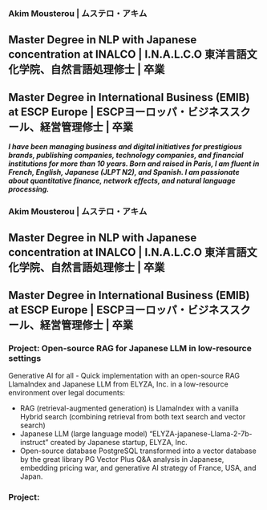 
### Akim Mousterou | ムステロ・アキム
## Master Degree in NLP with Japanese concentration at INALCO | I.N.A.L.C.O 東洋言語文化学院、自然言語処理修士 | 卒業
## Master Degree in International Business (EMIB) at ESCP Europe | ESCPヨーロッパ・ビジネススクール、経営管理修士 | 卒業

***I have been managing business and digital initiatives for prestigious brands, publishing companies, technology companies, and financial institutions for more than 10 years. Born and raised in Paris, I am fluent in French, English, Japanese (JLPT N2), and Spanish. I am passionate about quantitative finance, network effects, and natural language processing.***
### Akim Mousterou | ムステロ・アキム
## Master Degree in NLP with Japanese concentration at INALCO | I.N.A.L.C.O 東洋言語文化学院、自然言語処理修士 | 卒業
## Master Degree in International Business (EMIB) at ESCP Europe | ESCPヨーロッパ・ビジネススクール、経営管理修士 | 卒業
### Project: Open-source RAG for Japanese LLM in low-resource settings

Generative AI for all - Quick implementation with an open-source RAG LlamaIndex and Japanese LLM from ELYZA, Inc. in a low-resource environment over legal documents:
- RAG (retrieval-augmented generation) is LlamaIndex with a vanilla Hybrid search (combining retrieval from both text search and vector search)
- Japanese LLM (large language model) “ELYZA-japanese-Llama-2-7b-instruct” created by Japanese startup, ELYZA, Inc.
- Open-source database PostgreSQL transformed into a vector database by the great library PG Vector
Plus Q&A analysis in Japanese, embedding pricing war, and generative AI strategy of France, USA, and Japan. 

### Project: 
